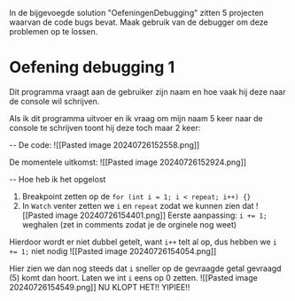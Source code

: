 In de bijgevoegde solution "OefeningenDebugging" zitten 5 projecten waarvan de code bugs bevat. Maak gebruik van de debugger om deze problemen op te lossen.

# Oefening debugging 1
Dit programma vraagt aan de gebruiker zijn naam en hoe vaak hij deze naar de console wil schrijven.

Als ik dit programma uitvoer en ik vraag om mijn naam 5 keer naar de console te schrijven toont hij deze toch maar 2 keer:

--
De code:
![[Pasted image 20240726152558.png]]

De momentele uitkomst:
![[Pasted image 20240726152924.png]]

--
Hoe heb ik het opgelost
1. Breakpoint zetten op de `for (int i = 1; i < repeat; i++) {}`
2. In `Watch` venter zetten we `i` en `repeat` zodat we kunnen zien dat 
![[Pasted image 20240726154401.png]]
Eerste aanpassing: `i += 1;` weghalen
(zet in comments zodat je de orginele nog weet)

Hierdoor wordt er niet dubbel getelt, want `i++` telt al op, dus hebben we `i += 1;` niet nodig
![[Pasted image 20240726154054.png]]

Hier zien we dan nog steeds dat `i` sneller op de gevraagde getal gevraagd (5) komt dan hoort.
Laten we int `i` eens op 0 zetten.
![[Pasted image 20240726154549.png]]
NU KLOPT HET!! YIPIEE!!